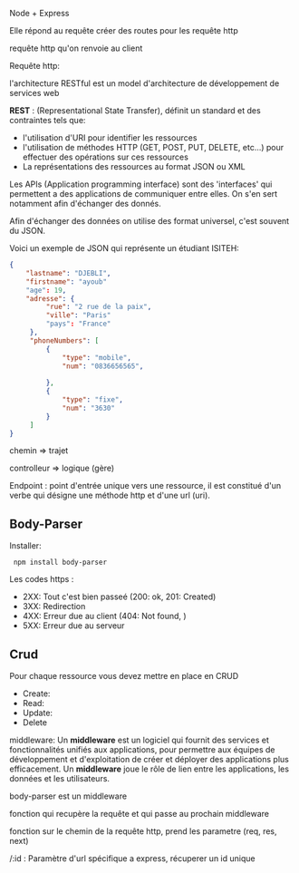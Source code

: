 Node + Express

Elle répond au requête 
créer des routes pour les requête http

requête http qu'on renvoie au client 

Requête http:


l'architecture RESTful est un model d'architecture de développement de services web 

**REST** : (Representational State Transfer), définit un standard et des contraintes tels que:
- l'utilisation d'URI pour identifier les ressources
- l'utilisation de méthodes HTTP (GET, POST, PUT, DELETE, etc...) pour effectuer des opérations sur ces ressources
- La représentations des ressources au format JSON ou XML 

Les APIs (Application programming interface)
sont des 'interfaces' qui permettent a des applications de communiquer entre elles. On s'en sert notamment afin d'échanger des donnés.

Afin d'échanger des données on utilise des format universel, c'est souvent du JSON.

Voici un exemple de JSON qui représente un étudiant ISITEH:

```JSON
{
	"lastname": "DJEBLI",
	"firstname": "ayoub"
	"age": 19,
	"adresse": {
		 "rue": "2 rue de la paix",
		 "ville": "Paris"
		 "pays": "France"
	 },
	 "phoneNumbers": [
		 {
			 "type": "mobile",
			 "num": "0836656565",
			 
		 },
		 {
			 "type": "fixe",
			 "num": "3630"
		 }
	 ]
}
```


chemin => trajet

controlleur => logique (gère)


Endpoint : point d'entrée unique vers une ressource, il est constitué d'un verbe qui désigne une méthode http et d'une url (uri).

## Body-Parser 

Installer:

```shell
 npm install body-parser
```


Les codes https :

- 2XX:    Tout c'est bien passeé (200:    ok, 201:   Created)
- 3XX:    Redirection
- 4XX:    Erreur due au client (404:    Not found, )
- 5XX:    Erreur due au serveur

## Crud

Pour chaque ressource vous devez mettre en place en CRUD 
- Create:
- Read:
- Update:
- Delete  


middleware: 
Un **middleware** est un logiciel qui fournit des services et fonctionnalités unifiés aux applications, pour permettre aux équipes de développement et d'exploitation de créer et déployer des applications plus efficacement. Un **middleware** joue le rôle de lien entre les applications, les données et les utilisateurs. 

body-parser est un middleware

fonction qui recupère la requête et qui passe au prochain middleware

fonction sur le chemin de la requête http, prend les parametre (req, res, next)

/:id : Paramètre d'url spécifique a express, récuperer un id unique 





